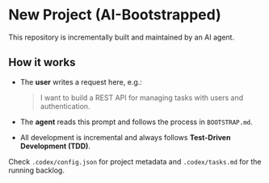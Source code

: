 # New Project (AI-Bootstrapped)

This repository is incrementally built and maintained by an AI agent.

## How it works
- The **user** writes a request here, e.g.:
  > I want to build a REST API for managing tasks with users and authentication.

- The **agent** reads this prompt and follows the process in `BOOTSTRAP.md`.

- All development is incremental and always follows **Test-Driven Development (TDD)**.

Check `.codex/config.json` for project metadata and `.codex/tasks.md` for the running backlog.
